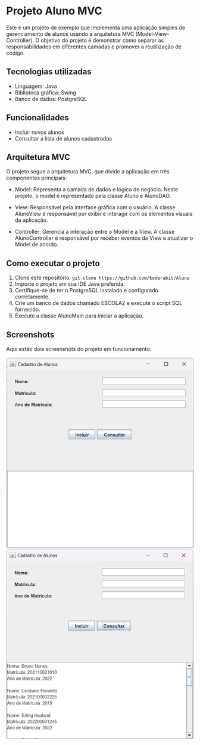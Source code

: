# Projeto Aluno MVC

Este é um projeto de exemplo que implementa uma aplicação simples de gerenciamento de alunos usando a arquitetura MVC (Model-View-Controller). O objetivo do projeto é demonstrar como separar as responsabilidades em diferentes camadas e promover a reutilização de código.

## Tecnologias utilizadas

- Linguagem: Java
- Biblioteca gráfica: Swing
- Banco de dados: PostgreSQL

## Funcionalidades

- Incluir novos alunos
- Consultar a lista de alunos cadastrados

## Arquitetura MVC

O projeto segue a arquitetura MVC, que divide a aplicação em três componentes principais:

- Model: Representa a camada de dados e lógica de negócio. Neste projeto, o model é representado pela classe Aluno e AlunoDAO.

- View: Responsável pela interface gráfica com o usuário. A classe AlunoView é responsável por exibir e interagir com os elementos visuais da aplicação.

- Controller: Gerencia a interação entre o Model e a View. A classe AlunoController é responsável por receber eventos da View e atualizar o Model de acordo.

## Como executar o projeto

1. Clone este repositório: `git clone https://github.com/koderabit/Aluno`
2. Importe o projeto em sua IDE Java preferida.
3. Certifique-se de ter o PostgreSQL instalado e configurado corretamente.
4. Crie um banco de dados chamado ESCOLA2 e execute o script SQL fornecido.
5. Execute a classe AlunoMain para iniciar a aplicação.

## Screenshots

Aqui estão dois screenshots do projeto em funcionamento:

![Tela inicial do projeto](tela-inicial.png)    ![Tela de consulta dos alunos cadastrados](tela-consulta.png)

